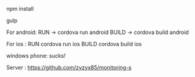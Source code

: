 npm install

gulp

For android:
RUN -> cordova run android
BUILD -> cordova build android

For ios :
RUN cordova run ios
BUILD cordova build ios

windows phone: sucks!

Server : https://github.com/zyzyx85/monitoring-s
